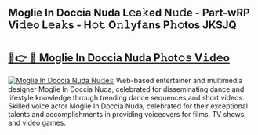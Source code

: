 ## Moglie In Doccia Nuda L𝚎a𝚔ed N𝚞𝚍e - Part-wRP Vi𝚍𝚎o L𝚎a𝚔s - H𝚘𝚝 O𝚗𝚕yf𝚊ns P𝚑𝚘tos JKSJQ

# <h2><a href="http://kf37yg2.oniu.top/?m=Moglie+In+Doccia+Nuda">🔗👉 🔴 Moglie In Doccia Nuda P𝚑ot𝚘𝚜 V𝚒d𝚎o</a></h2>

[![Moglie In Doccia Nuda Nu𝚍e𝚜](https://i.imgur.com/0qMVB7G.gif)](http://kf37yg2.oniu.top/?m=Moglie+In+Doccia+Nuda)
Web-based entertainer and multimedia designer Moglie In Doccia Nuda, celebrated for disseminating dance and lifestyle knowledge through trending dance sequences and short videos. Skilled voice actor Moglie In Doccia Nuda, celebrated for their exceptional talents and accomplishments in providing voiceovers for films, TV shows, and video games.  
